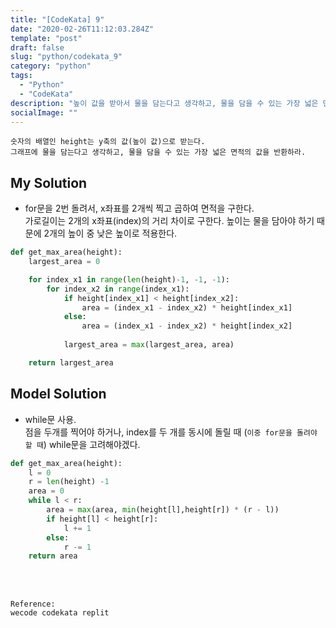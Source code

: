 ```yaml
---
title: "[CodeKata] 9"
date: "2020-02-26T11:12:03.284Z"
template: "post"
draft: false
slug: "python/codekata_9"
category: "python"
tags:
  - "Python"
  - "CodeKata"
description: "높이 값을 받아서 물을 담는다고 생각하고, 물을 담을 수 있는 가장 넓은 면적의 값을 반환하라."
socialImage: ""
---
```



```
숫자의 배열인 height는 y축의 값(높이 값)으로 받는다.
그래프에 물을 담는다고 생각하고, 물을 담을 수 있는 가장 넓은 면적의 값을 반환하라.
```

## My Solution
* for문을 2번 돌려서, x좌표를 2개씩 찍고 곱하여 면적을 구한다.\
가로길이는 2개의 x좌표(index)의 거리 차이로 구한다.
높이는 물을 담아야 하기 때문에 2개의 높이 중 낮은 높이로 적용한다.

```python
def get_max_area(height):
    largest_area = 0

    for index_x1 in range(len(height)-1, -1, -1):
	    for index_x2 in range(index_x1):
	        if height[index_x1] < height[index_x2]:
	            area = (index_x1 - index_x2) * height[index_x1]
	        else:
	            area = (index_x1 - index_x2) * height[index_x2]
	       
	        largest_area = max(largest_area, area)

    return largest_area
```

## Model Solution
* while문 사용.\
점을 두개를 찍어야 하거나, index를 두 개를 동시에 돌릴 때 (`이중 for문을 돌려야 할 때`) while문을 고려해야겠다.

```python
def get_max_area(height):
	l = 0
	r = len(height) -1
	area = 0
	while l < r: 
		area = max(area, min(height[l],height[r]) * (r - l))
		if height[l] < height[r]: 
			l += 1
		else:
		    r -= 1
	return area 
```



<br>
<br>

    Reference:
    wecode codekata replit